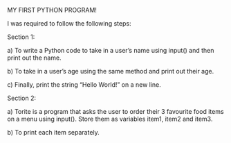 MY FIRST PYTHON PROGRAM!

I was required to follow the following steps:

Section 1:

a) To write a Python code to take in a user’s name using input() and then print out the name.

b) To take in a user’s age using the same method and print out their age.

c) Finally, print the string “Hello World!” on a new line.

Section 2:

a)  Torite is a program that asks the user to order their 3 favourite food items on a menu using input(). Store them as variables item1, item2 and item3.

b) To print each item separately.
